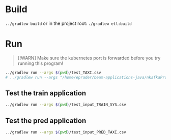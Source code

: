 # Build
`../gradlew build` or in the project root: `./gradlew etl:build`

# Run
> [!WARN]
> Make sure the kubernetes port is forwarded before you try running this program!

```bash
../gradlew run --args $(pwd)/test_TAXI.csv
# ../gradlew run --args "/home/eprader/beam-applications-java/nkafkaProducer/test.csv"
```

## Test the train application

```bash
../gradlew run --args $(pwd)/test_input_TRAIN_SYS.csv
```

## Test the pred application

```bash
../gradlew run --args $(pwd)/test_input_PRED_TAXI.csv
```
